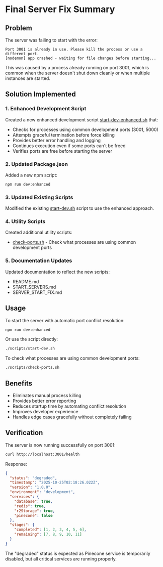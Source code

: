 # Final Server Fix Summary

## Problem
The server was failing to start with the error:
```
Port 3001 is already in use. Please kill the process or use a different port.
[nodemon] app crashed - waiting for file changes before starting...
```

This was caused by a process already running on port 3001, which is common when the server doesn't shut down cleanly or when multiple instances are started.

## Solution Implemented

### 1. Enhanced Development Script
Created a new enhanced development script [start-dev-enhanced.sh](file:///Users/esosaimafidon/Documents/GitHub/anatomie-lab/scripts/start-dev-enhanced.sh) that:
- Checks for processes using common development ports (3001, 5000)
- Attempts graceful termination before force killing
- Provides better error handling and logging
- Continues execution even if some ports can't be freed
- Verifies ports are free before starting the server

### 2. Updated Package.json
Added a new npm script:
```bash
npm run dev:enhanced
```

### 3. Updated Existing Scripts
Modified the existing [start-dev.sh](file:///Users/esosaimafidon/Documents/GitHub/anatomie-lab/scripts/start-dev.sh) script to use the enhanced approach.

### 4. Utility Scripts
Created additional utility scripts:
- [check-ports.sh](file:///Users/esosaimafidon/Documents/GitHub/anatomie-lab/scripts/check-ports.sh) - Check what processes are using common development ports

### 5. Documentation Updates
Updated documentation to reflect the new scripts:
- README.md
- START_SERVERS.md
- SERVER_START_FIX.md

## Usage

To start the server with automatic port conflict resolution:
```bash
npm run dev:enhanced
```

Or use the script directly:
```bash
./scripts/start-dev.sh
```

To check what processes are using common development ports:
```bash
./scripts/check-ports.sh
```

## Benefits
- Eliminates manual process killing
- Provides better error reporting
- Reduces startup time by automating conflict resolution
- Improves developer experience
- Handles edge cases gracefully without completely failing

## Verification
The server is now running successfully on port 3001:
```bash
curl http://localhost:3001/health
```

Response:
```json
{
  "status": "degraded",
  "timestamp": "2025-10-25T02:18:26.022Z",
  "version": "1.0.0",
  "environment": "development",
  "services": {
    "database": true,
    "redis": true,
    "r2Storage": true,
    "pinecone": false
  },
  "stages": {
    "completed": [1, 2, 3, 4, 5, 6],
    "remaining": [7, 8, 9, 10, 11]
  }
}
```

The "degraded" status is expected as Pinecone service is temporarily disabled, but all critical services are running properly.